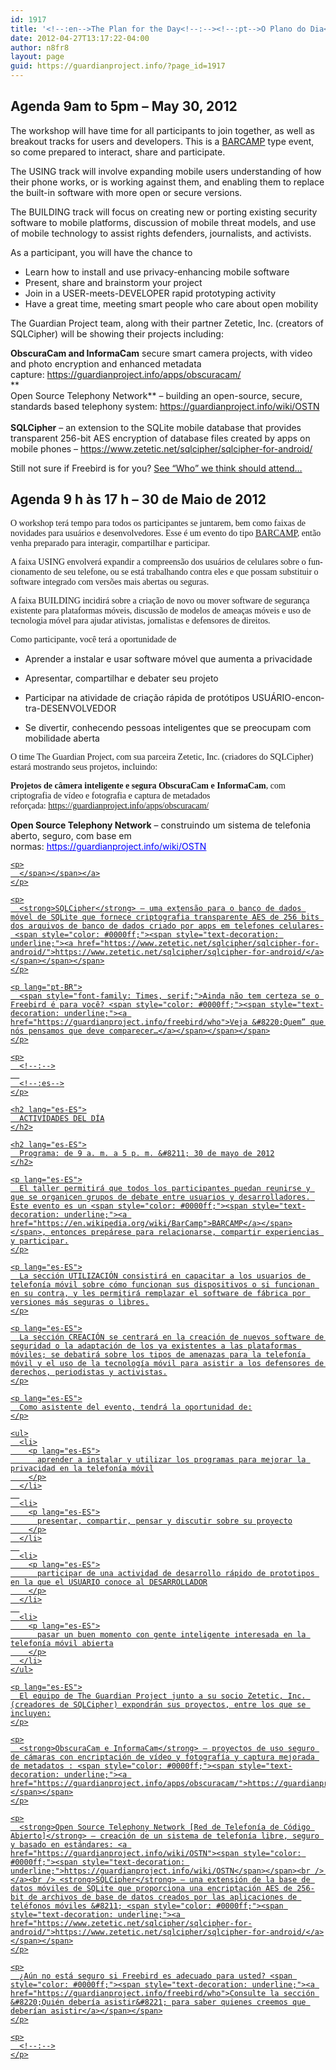 ```yaml
---
id: 1917
title: '<!--:en-->The Plan for the Day<!--:--><!--:pt-->O Plano do Dia<!--:--><!--:es-->Actividades del Dia<!--:-->'
date: 2012-04-27T13:17:22-04:00
author: n8fr8
layout: page
guid: https://guardianproject.info/?page_id=1917
---
```

<!--:en-->

## Agenda 9am to 5pm &#8211; May 30, 2012

The workshop will have time for all participants to join together, as well as breakout tracks for users and developers. This is a [BARCAMP](https://en.wikipedia.org/wiki/BarCamp) type event, so come prepared to interact, share and participate.

The USING track will involve expanding mobile users understanding of how their phone works, or is working against them, and enabling them to replace the built-in software with more open or secure versions.

The BUILDING track will focus on creating new or porting existing security software to mobile platforms, discussion of mobile threat models, and use of mobile technology to assist rights defenders, journalists, and activists.

As a participant, you will have the chance to

  * Learn how to install and use privacy-enhancing mobile software
  * Present, share and brainstorm your project
  * Join in a USER-meets-DEVELOPER rapid prototyping activity
  * Have a great time, meeting smart people who care about open mobility

The Guardian Project team, along with their partner Zetetic, Inc. (creators of SQLCipher) will be showing their projects including:

**ObscuraCam and InformaCam** secure smart camera projects, with video and photo encryption and enhanced metadata capture: <https://guardianproject.info/apps/obscuracam/>  
**  
Open Source Telephony Network** &#8211; building an open-source, secure, standards based telephony system: [https://guardianproject.info/wiki/OSTN  
](https://guardianproject.info/wiki/OSTN)  
**SQLCipher** &#8211; an extension to the SQLite mobile database that provides transparent 256-bit AES encryption of database files created by apps on mobile phones &#8211; <https://www.zetetic.net/sqlcipher/sqlcipher-for-android/>

Still not sure if Freebird is for you? [See &#8220;Who&#8221; we think should attend&#8230;](/freebird/who)<!--:-->

<!--:pt-->

<h2 lang="es-AR">
  Agenda 9 h às 17 h – 30 de Maio de 2012
</h2>

<span style="font-family: Times, serif;">O workshop terá tempo para todos os participantes se juntarem, bem como faixas de novidades para usuários e desenvolvedores. Esse é um evento do tipo <span style="color: #0000ff;"><span style="text-decoration: underline;"><a href="https://en.wikipedia.org/wiki/BarCamp">BARCAMP</a></span></span>, então venha preparado para interagir, compartilhar e participar.</span>

<p lang="pt-BR">
  <span style="font-family: Times, serif;">A faixa USING envolverá expandir a compreensão dos usuários de celulares sobre o funcionamento de seu telefone, ou se está trabalhando contra eles e que possam substituir o software integrado com versões mais abertas ou seguras.</span>
</p>

<p lang="pt-BR">
  <span style="font-family: Times, serif;">A faixa BUILDING incidirá sobre a criação de novo ou mover software de segurança existente para plataformas móveis, discussão de modelos de ameaças móveis e uso de tecnologia móvel para ajudar ativistas, jornalistas e defensores de direitos.</span>
</p>

<p lang="pt-BR">
  <span style="font-family: Times, serif;">Como participante, você terá a oportunidade de</span>
</p>

  * <p lang="pt-BR">
      Aprender a instalar e usar software móvel que aumenta a privacidade
    </p>

  * <p lang="pt-BR">
      Apresentar, compartilhar e debater seu projeto
    </p>

  * <p lang="pt-BR">
      Participar na atividade de criação rápida de protótipos USUÁRIO-encontra-DESENVOLVEDOR
    </p>

  * <p lang="pt-BR">
      Se divertir, conhecendo pessoas inteligentes que se preocupam com mobilidade aberta
    </p>

<span style="font-family: Times, serif;">O time The Guardian Project, com sua parceira Zetetic, Inc. (criadores do SQLCipher) estará mostrando seus projetos, incluindo:</span>

<span style="font-family: Times, serif;"><strong>Projetos de câmera inteligente e segura</strong><strong> ObscuraCam e InformaCam</strong>, com criptografia de vídeo e fotografia e captura de metadados reforçada: <span style="color: #0000ff;"><span style="text-decoration: underline;"><a href="https://guardianproject.info/apps/obscuracam/">https://guardianproject.info/apps/obscuracam/</a></span></span></p> 

<p>
  <strong></p> 
  
  <p>
    </strong><strong>Open Source Telephony Network</strong> – construindo um sistema de telefonia aberto, seguro, com base em normas: <a href="https://guardianproject.info/wiki/OSTN"><span style="color: #0000ff;"><span style="text-decoration: underline;">https://guardianproject.info/wiki/OSTN</span></span><span style="color: #0000ff;"><span style="text-decoration: underline;"></p> 
    
    <p>
      </span></span></a>
    </p>
    
    <p>
      <strong>SQLCipher</strong> – uma extensão para o banco de dados móvel de SQLite que fornece criptografia transparente AES de 256 bits dos arquivos de banco de dados criado por apps em telefones celulares- <span style="color: #0000ff;"><span style="text-decoration: underline;"><a href="https://www.zetetic.net/sqlcipher/sqlcipher-for-android/">https://www.zetetic.net/sqlcipher/sqlcipher-for-android/</a></span></span></span>
    </p>
    
    <p lang="pt-BR">
      <span style="font-family: Times, serif;">Ainda não tem certeza se o Freebird é para você? <span style="color: #0000ff;"><span style="text-decoration: underline;"><a href="https://guardianproject.info/freebird/who">Veja &#8220;Quem” que nós pensamos que deve comparecer…</a></span></span></span>
    </p>
    
    <p>
      <!--:-->
      
      <!--:es-->
    </p>
    
    <h2 lang="es-ES">
      ACTIVIDADES DEL DÍA
    </h2>
    
    <h2 lang="es-ES">
      Programa: de 9 a. m. a 5 p. m. &#8211; 30 de mayo de 2012
    </h2>
    
    <p lang="es-ES">
      El taller permitirá que todos los participantes puedan reunirse y que se organicen grupos de debate entre usuarios y desarrolladores. Este evento es un <span style="color: #0000ff;"><span style="text-decoration: underline;"><a href="https://en.wikipedia.org/wiki/BarCamp">BARCAMP</a></span></span>, entonces prepárese para relacionarse, compartir experiencias y participar.
    </p>
    
    <p lang="es-ES">
      La sección UTILIZACIÓN consistirá en capacitar a los usuarios de telefonía móvil sobre cómo funcionan sus dispositivos o si funcionan en su contra, y les permitirá remplazar el software de fábrica por versiones más seguras o libres.
    </p>
    
    <p lang="es-ES">
      La sección CREACIÓN se centrará en la creación de nuevos software de seguridad o la adaptación de los ya existentes a las plataformas móviles; se debatirá sobre los tipos de amenazas para la telefonía móvil y el uso de la tecnología móvil para asistir a los defensores de derechos, periodistas y activistas.
    </p>
    
    <p lang="es-ES">
      Como asistente del evento, tendrá la oportunidad de:
    </p>
    
    <ul>
      <li>
        <p lang="es-ES">
          aprender a instalar y utilizar los programas para mejorar la privacidad en la telefonía móvil
        </p>
      </li>
      
      <li>
        <p lang="es-ES">
          presentar, compartir, pensar y discutir sobre su proyecto
        </p>
      </li>
      
      <li>
        <p lang="es-ES">
          participar de una actividad de desarrollo rápido de prototipos en la que el USUARIO conoce al DESARROLLADOR
        </p>
      </li>
      
      <li>
        <p lang="es-ES">
          pasar un buen momento con gente inteligente interesada en la telefonía móvil abierta
        </p>
      </li>
    </ul>
    
    <p lang="es-ES">
      El equipo de The Guardian Project junto a su socio Zetetic, Inc. (creadores de SQLCipher) expondrán sus proyectos, entre los que se incluyen:
    </p>
    
    <p>
      <strong>ObscuraCam e InformaCam</strong> – proyectos de uso seguro de cámaras con encriptación de vídeo y fotografía y captura mejorada de metadatos : <span style="color: #0000ff;"><span style="text-decoration: underline;"><a href="https://guardianproject.info/apps/obscuracam/">https://guardianproject.info/apps/obscuracam/</a></span></span>
    </p>
    
    <p>
      <strong>Open Source Telephony Network [Red de Telefonía de Código Abierto]</strong> – creación de un sistema de telefonía libre, seguro y basado en estándares: <a href="https://guardianproject.info/wiki/OSTN"><span style="color: #0000ff;"><span style="text-decoration: underline;">https://guardianproject.info/wiki/OSTN</span></span><br /> </a><br /> <strong>SQLCipher</strong> – una extensión de la base de datos móviles de SQLite que proporciona una encriptación AES de 256-bit de archivos de base de datos creados por las aplicaciones de teléfonos móviles &#8211; <span style="color: #0000ff;"><span style="text-decoration: underline;"><a href="https://www.zetetic.net/sqlcipher/sqlcipher-for-android/">https://www.zetetic.net/sqlcipher/sqlcipher-for-android/</a></span></span>
    </p>
    
    <p>
      ¿Aún no está seguro si Freebird es adecuado para usted? <span style="color: #0000ff;"><span style="text-decoration: underline;"><a href="https://guardianproject.info/freebird/who">Consulte la sección &#8220;Quién debería asistir&#8221; para saber quienes creemos que deberían asistir</a></span></span>
    </p>
    
    <p>
      <!--:-->
    </p>